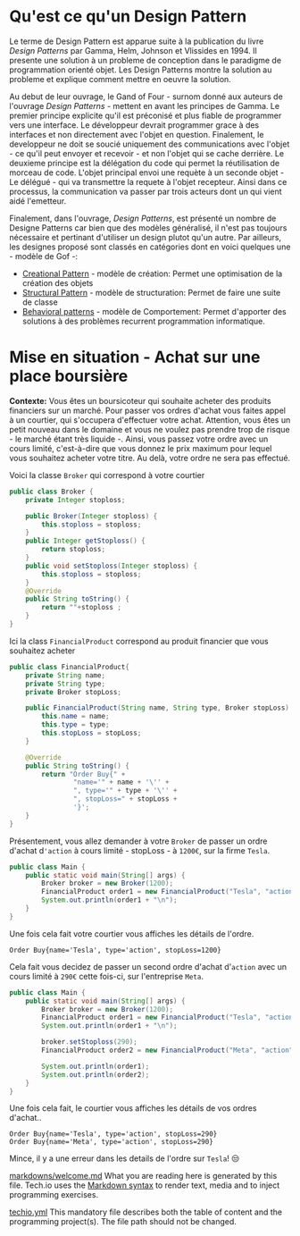 # Qu'est ce qu'un Design Pattern

Le terme de Design Pattern est apparue suite à la publication du livre *Design Patterns* par Gamma, Helm, Johnson et Vlissides en 1994. Il presente une solution à un probleme de conception dans le paradigme de programmation orienté objet. Les Design Patterns montre la solution au probleme et explique comment mettre en oeuvre la solution.

 Au debut de leur ouvrage, le Gand of Four - surnom donné aux auteurs de l'ouvrage *Design Patterns* - mettent en avant les principes de Gamma. Le premier principe explicite qu'il est préconisé et plus fiable de programmer vers une interface. Le développeur devrait programmer grace à des interfaces et non directement avec l'objet en question. Finalement, le developpeur ne doit se soucié uniquement des communications avec l'objet - ce qu'il peut envoyer et recevoir - et non l'objet qui se cache derrière. Le deuxieme principe est la délégation du code qui permet la réutilisation de morceau de code. L'objet principal envoi une requète à un seconde objet - Le délégué - qui va transmettre la requete à l'objet recepteur. Ainsi dans ce processus, la communication va passer par trois acteurs dont un qui vient aidé l'emetteur.

Finalement, dans l'ouvrage, *Design Patterns*, est présenté un nombre de Designe Patterns car bien que des modèles généralisé, il n'est pas toujours nécessaire et pertinant d'utiliser un design plutot qu'un autre. Par ailleurs, les designes proposé sont classés en catégories dont en voici quelques une - modèle de Gof -:

- <u>Creational Pattern</u> - modèle de création: Permet une optimisation de la création des objets
- <u>Structural Pattern</u> - modèle de structuration: Permet de faire une suite de classe
- <u>Behavioral patterns</u> - modèle de Comportement: Permet d'apporter des solutions à des problèmes recurrent programmation informatique. 

# Mise en situation - Achat sur une place boursière

**Contexte:** Vous êtes un boursicoteur qui souhaite acheter des produits financiers sur un marché. Pour passer vos ordres d'achat vous faites appel à un courtier, qui s'occupera d'effectuer votre achat. Attention, vous êtes un petit nouveau dans le domaine et vous ne voulez pas prendre trop de risque - le marché étant très liquide -. Ainsi, vous passez votre ordre avec un cours limité, c'est-à-dire que vous donnez le prix maximum pour lequel vous souhaitez acheter votre titre. Au delà, votre ordre ne sera pas effectué. 

Voici la classe `Broker` qui correspond à votre courtier
```java
public class Broker {
    private Integer stoploss;

    public Broker(Integer stoploss) {
        this.stoploss = stoploss;
    }
    public Integer getStoploss() {
        return stoploss;
    }
    public void setStoploss(Integer stoploss) {
        this.stoploss = stoploss;
    }
    @Override
    public String toString() {
        return ""+stoploss ;
    }
}
```
Ici la class `FinancialProduct` correspond au produit financier que vous souhaitez acheter
```java
public class FinancialProduct{
    private String name;
    private String type;
    private Broker stopLoss;

    public FinancialProduct(String name, String type, Broker stopLoss) {
        this.name = name;
        this.type = type;
        this.stopLoss = stopLoss;
    }

    @Override
    public String toString() {
        return "Order Buy{" +
                "name='" + name + '\'' +
                ", type='" + type + '\'' +
                ", stopLoss=" + stopLoss +
                '}';
    }
}
```
Présentement, vous allez demander à votre `Broker` de passer un ordre d'achat d`'action` à cours limité - stopLoss - à `1200€`, sur la firme `Tesla`.

```java
public class Main {
    public static void main(String[] args) {
        Broker broker = new Broker(1200);
        FinancialProduct order1 = new FinancialProduct("Tesla", "action", broker);
        System.out.println(order1 + "\n");
    }
}
```
Une fois cela fait votre courtier vous affiches les détails de l'ordre.
```
Order Buy{name='Tesla', type='action', stopLoss=1200}
```

Cela fait vous decidez de passer un second ordre d'achat d'`action` avec un cours limité à `290€` cette fois-ci, sur l'entreprise `Meta`.

```Java
public class Main {
    public static void main(String[] args) {
        Broker broker = new Broker(1200);
        FinancialProduct order1 = new FinancialProduct("Tesla", "action", broker);
        System.out.println(order1 + "\n");

        broker.setStoploss(290);
        FinancialProduct order2 = new FinancialProduct("Meta", "action", broker);

        System.out.println(order1);
        System.out.println(order2);
    }
}
```
Une fois cela fait, le courtier vous affiches les détails de vos ordres d'achat..
```
Order Buy{name='Tesla', type='action', stopLoss=290}
Order Buy{name='Meta', type='action', stopLoss=290}
```
Mince, il y a une erreur dans les details de l'ordre sur `Tesla`! 😒


[markdowns/welcome.md](https://github.com/TechDotIO/techio-basic-template/blob/master/markdowns/welcome.md)
What you are reading here is generated by this file. Tech.io uses the [Markdown syntax](https://tech.io/doc/reference-markdowns) to render text, media and to inject programming exercises.


[techio.yml](https://github.com/TechDotIO/techio-basic-template/blob/master/techio.yml)
This mandatory file describes both the table of content and the programming project(s). The file path should not be changed.
